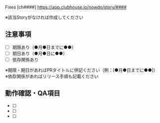 Fixes [ch####]
https://app.clubhouse.io/nowdo/story/####

※該当Storyがなければ作成してください

## 注意事項
* [ ] 期限あり（●月●日までに●●）
* [ ] 期日あり（●月●日に●●）
* [ ] 依存関係あり

※期限・期日があればPRタイトルに併記ください（例：[●月●日までに●●]）
※依存関係があればリリース手順も記載ください

## 動作確認・QA項目
* [ ] 
* [ ] 
* [ ] 
